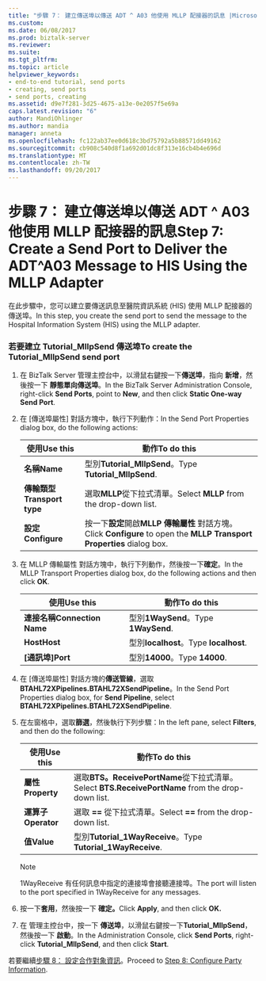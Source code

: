 ```yaml
---
title: "步驟 7： 建立傳送埠以傳送 ADT ^ A03 他使用 MLLP 配接器的訊息 |Microsoft 文件"
ms.custom: 
ms.date: 06/08/2017
ms.prod: biztalk-server
ms.reviewer: 
ms.suite: 
ms.tgt_pltfrm: 
ms.topic: article
helpviewer_keywords:
- end-to-end tutorial, send ports
- creating, send ports
- send ports, creating
ms.assetid: d9e7f281-3d25-4675-a13e-0e2057f5e69a
caps.latest.revision: "6"
author: MandiOhlinger
ms.author: mandia
manager: anneta
ms.openlocfilehash: fc122ab37ee0d618c3bd75792a5b88571dd49162
ms.sourcegitcommit: cb908c540d8f1a692d01dc8f313e16cb4b4e696d
ms.translationtype: MT
ms.contentlocale: zh-TW
ms.lasthandoff: 09/20/2017
---
```

# <a name="step-7-create-a-send-port-to-deliver-the-adta03-message-to-his-using-the-mllp-adapter"></a><span data-ttu-id="c1ae1-102">步驟 7： 建立傳送埠以傳送 ADT ^ A03 他使用 MLLP 配接器的訊息</span><span class="sxs-lookup"><span data-stu-id="c1ae1-102">Step 7: Create a Send Port to Deliver the ADT^A03 Message to HIS Using the MLLP Adapter</span></span>
<span data-ttu-id="c1ae1-103">在此步驟中，您可以建立要傳送訊息至醫院資訊系統 (HIS) 使用 MLLP 配接器的傳送埠。</span><span class="sxs-lookup"><span data-stu-id="c1ae1-103">In this step, you create the send port to send the message to the Hospital Information System (HIS) using the MLLP adapter.</span></span>  
  
### <a name="to-create-the-tutorialmllpsend-send-port"></a><span data-ttu-id="c1ae1-104">若要建立 Tutorial_MllpSend 傳送埠</span><span class="sxs-lookup"><span data-stu-id="c1ae1-104">To create the Tutorial_MllpSend send port</span></span>  
  
1.  <span data-ttu-id="c1ae1-105">在 BizTalk Server 管理主控台中，以滑鼠右鍵按一下**傳送埠**，指向 **新增**，然後按一下 **靜態單向傳送埠**。</span><span class="sxs-lookup"><span data-stu-id="c1ae1-105">In the BizTalk Server Administration Console, right-click **Send Ports**, point to **New**, and then click **Static One-way Send Port**.</span></span>  
  
2.  <span data-ttu-id="c1ae1-106">在 [傳送埠屬性] 對話方塊中，執行下列動作：</span><span class="sxs-lookup"><span data-stu-id="c1ae1-106">In the Send Port Properties dialog box, do the following actions:</span></span>  
  
    |<span data-ttu-id="c1ae1-107">使用</span><span class="sxs-lookup"><span data-stu-id="c1ae1-107">Use this</span></span>|<span data-ttu-id="c1ae1-108">動作</span><span class="sxs-lookup"><span data-stu-id="c1ae1-108">To do this</span></span>|  
    |--------------|----------------|  
    |<span data-ttu-id="c1ae1-109">**名稱**</span><span class="sxs-lookup"><span data-stu-id="c1ae1-109">**Name**</span></span>|<span data-ttu-id="c1ae1-110">型別**Tutorial_MllpSend**。</span><span class="sxs-lookup"><span data-stu-id="c1ae1-110">Type **Tutorial_MllpSend**.</span></span>|  
    |<span data-ttu-id="c1ae1-111">**傳輸類型**</span><span class="sxs-lookup"><span data-stu-id="c1ae1-111">**Transport type**</span></span>|<span data-ttu-id="c1ae1-112">選取**MLLP**從下拉式清單。</span><span class="sxs-lookup"><span data-stu-id="c1ae1-112">Select **MLLP** from the drop-down list.</span></span>|  
    |<span data-ttu-id="c1ae1-113">**設定**</span><span class="sxs-lookup"><span data-stu-id="c1ae1-113">**Configure**</span></span>|<span data-ttu-id="c1ae1-114">按一下**設定**開啟**MLLP 傳輸屬性** 對話方塊。</span><span class="sxs-lookup"><span data-stu-id="c1ae1-114">Click **Configure** to open the **MLLP Transport Properties** dialog box.</span></span>|  
  
3.  <span data-ttu-id="c1ae1-115">在 MLLP 傳輸屬性 對話方塊中，執行下列動作，然後按一下**確定**。</span><span class="sxs-lookup"><span data-stu-id="c1ae1-115">In the MLLP Transport Properties dialog box, do the following actions and then click **OK**.</span></span>  
  
    |<span data-ttu-id="c1ae1-116">使用</span><span class="sxs-lookup"><span data-stu-id="c1ae1-116">Use this</span></span>|<span data-ttu-id="c1ae1-117">動作</span><span class="sxs-lookup"><span data-stu-id="c1ae1-117">To do this</span></span>|  
    |--------------|----------------|  
    |<span data-ttu-id="c1ae1-118">**連接名稱**</span><span class="sxs-lookup"><span data-stu-id="c1ae1-118">**Connection Name**</span></span>|<span data-ttu-id="c1ae1-119">型別**1WaySend**。</span><span class="sxs-lookup"><span data-stu-id="c1ae1-119">Type **1WaySend**.</span></span>|  
    |<span data-ttu-id="c1ae1-120">**Host**</span><span class="sxs-lookup"><span data-stu-id="c1ae1-120">**Host**</span></span>|<span data-ttu-id="c1ae1-121">型別**localhost**。</span><span class="sxs-lookup"><span data-stu-id="c1ae1-121">Type **localhost**.</span></span>|  
    |<span data-ttu-id="c1ae1-122">**[通訊埠]**</span><span class="sxs-lookup"><span data-stu-id="c1ae1-122">**Port**</span></span>|<span data-ttu-id="c1ae1-123">型別**14000**。</span><span class="sxs-lookup"><span data-stu-id="c1ae1-123">Type **14000**.</span></span>|  
  
4.  <span data-ttu-id="c1ae1-124">在 [傳送埠屬性] 對話方塊的**傳送管線**，選取**BTAHL72XPipelines.BTAHL72XSendPipeline**。</span><span class="sxs-lookup"><span data-stu-id="c1ae1-124">In the Send Port Properties dialog box, for **Send Pipeline**, select **BTAHL72XPipelines.BTAHL72XSendPipeline**.</span></span>  
  
5.  <span data-ttu-id="c1ae1-125">在左窗格中，選取**篩選**，然後執行下列步驟：</span><span class="sxs-lookup"><span data-stu-id="c1ae1-125">In the left pane, select **Filters**, and then do the following:</span></span>  
  
    |<span data-ttu-id="c1ae1-126">使用</span><span class="sxs-lookup"><span data-stu-id="c1ae1-126">Use this</span></span>|<span data-ttu-id="c1ae1-127">動作</span><span class="sxs-lookup"><span data-stu-id="c1ae1-127">To do this</span></span>|  
    |--------------|----------------|  
    |<span data-ttu-id="c1ae1-128">**屬性**</span><span class="sxs-lookup"><span data-stu-id="c1ae1-128">**Property**</span></span>|<span data-ttu-id="c1ae1-129">選取**BTS。ReceivePortName**從下拉式清單。</span><span class="sxs-lookup"><span data-stu-id="c1ae1-129">Select **BTS.ReceivePortName** from the drop-down list.</span></span>|  
    |<span data-ttu-id="c1ae1-130">**運算子**</span><span class="sxs-lookup"><span data-stu-id="c1ae1-130">**Operator**</span></span>|<span data-ttu-id="c1ae1-131">選取 **==** 從下拉式清單。</span><span class="sxs-lookup"><span data-stu-id="c1ae1-131">Select **==** from the drop-down list.</span></span>|  
    |<span data-ttu-id="c1ae1-132">**值**</span><span class="sxs-lookup"><span data-stu-id="c1ae1-132">**Value**</span></span>|<span data-ttu-id="c1ae1-133">型別**Tutorial_1WayReceive**。</span><span class="sxs-lookup"><span data-stu-id="c1ae1-133">Type **Tutorial_1WayReceive**.</span></span>|  
  
    > [!NOTE]
    >  <span data-ttu-id="c1ae1-134">1WayReceive 有任何訊息中指定的連接埠會接聽連接埠。</span><span class="sxs-lookup"><span data-stu-id="c1ae1-134">The port will listen to the port specified in 1WayReceive for any messages.</span></span>  
  
6.  <span data-ttu-id="c1ae1-135">按一下**套用**，然後按一下  **確定。**</span><span class="sxs-lookup"><span data-stu-id="c1ae1-135">Click **Apply**, and then click **OK.**</span></span>  
  
7.  <span data-ttu-id="c1ae1-136">在 管理主控台中，按一下 **傳送埠**，以滑鼠右鍵按一下**Tutorial_MllpSend**，然後按一下 **啟動**。</span><span class="sxs-lookup"><span data-stu-id="c1ae1-136">In the Administration Console, click **Send Ports**, right-click **Tutorial_MllpSend**, and then click **Start**.</span></span>  
  
 <span data-ttu-id="c1ae1-137">若要繼續[步驟 8： 設定合作對象資訊](../../adapters-and-accelerators/accelerator-hl7/step-8-configure-party-information.md)。</span><span class="sxs-lookup"><span data-stu-id="c1ae1-137">Proceed to [Step 8: Configure Party Information](../../adapters-and-accelerators/accelerator-hl7/step-8-configure-party-information.md).</span></span>